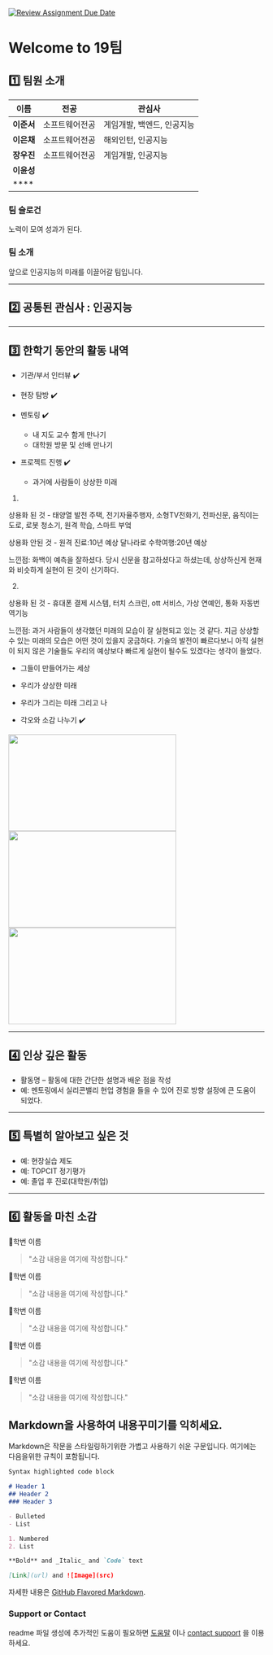 [![Review Assignment Due Date](https://classroom.github.com/assets/deadline-readme-button-22041afd0340ce965d47ae6ef1cefeee28c7c493a6346c4f15d667ab976d596c.svg)](https://classroom.github.com/a/74LBcwD_)
# Welcome to 19팀

## 1️⃣ 팀원 소개

| **이름** | **전공** | **관심사** |
| --- | --- | --- |
| **이준서** | 소프트웨어전공 | 게임개발, 백엔드, 인공지능 |
| **이은채** | 소프트웨어전공 | 해외인턴, 인공지능 |
| **장우진** | 소프트웨어전공 | 게임개발, 인공지능 |
| **이윤성** |  |  |
| **** |  |  |

### 팀 슬로건

노력이 모여 성과가 된다.

### 팀 소개

앞으로 인공지능의 미래를 이끌어갈 팀입니다.

***

## 2️⃣ 공통된 관심사 : 인공지능

***

## 3️⃣ 한학기 동안의 활동 내역 

- 기관/부서 인터뷰 ✔️  

- 현장 탐방 ✔️  

- 멘토링 ✔️  
  - 내 지도 교수 함게 만나기
  - 대학원 방문 및 선배 만나기

- 프로젝트 진행 ✔️  
  - 과거에 사람들이 상상한 미래
1.
상용화 된 것 -
태양열 발전 주택, 전기자율주행자, 소형TV전화기, 전파신문, 움직이는 도로, 로봇 청소기,
원격 학습, 스마트 부엌

상용화 안된 것 - 
원격 진료:10년 예상
달나라로 수학여행:20년 예상

느낀점: 화백이 예측을 잘하셨다. 당시 신문을 참고하셨다고 하셨는데, 상상하신게 
현재와 비슷하게 실현이 된 것이 신기하다.

2.
상용화 된 것 -
휴대폰 결제 시스템, 터치 스크린, ott 서비스, 가상 연예인, 통화 자동번역기능

느낀점: 과거 사람들이 생각했던 미래의 모습이 잘 실현되고 있는 것 같다. 지금 상상할 수 있는 미래의 모습은 어떤 것이 있을지 궁금하다. 기술의 발전이 빠르다보니 아직 실현이 되지 않은 기술들도 우리의 예상보다 빠르게 실현이 될수도 있겠다는 생각이 들었다.

  - 그들이 만들어가는 세상
  - 우리가 상상한 미래
  - 우리가 그리는 미래 그리고 나

- 각오와 소감 나누기 ✔️  


<!-- 활동 사진 추가 예시 -->
<img src="https://pixnio.com/free-images/2017/08/14/2017-08-14-13-09-09-960x651.jpg?text=활동사진1" width="330" height="190"/>
<img src="https://pixnio.com/free-images/2017/08/14/2017-08-14-20-51-02-960x640.jpg?text=활동사진2" width="330" height="190"/>
<img src="https://pixnio.com/free-images/2017/08/15/2017-08-15-10-05-39-960x640.jpg?text=활동사진3" width="330" height="190"/>

***

## 4️⃣ 인상 깊은 활동

- 활동명 – 활동에 대한 간단한 설명과 배운 점을 작성  
- 예: 멘토링에서 실리콘밸리 현업 경험을 들을 수 있어 진로 방향 설정에 큰 도움이 되었다.  

***

## 5️⃣ 특별히 알아보고 싶은 것
- 예: 현장실습 제도
- 예: TOPCIT 정기평가
- 예: 졸업 후 진로(대학원/취업)

***

## 6️⃣ 활동을 마친 소감

🔗학번 이름  
> "소감 내용을 여기에 작성합니다."

🔗학번 이름  
> "소감 내용을 여기에 작성합니다."

🔗학번 이름  
> "소감 내용을 여기에 작성합니다."

🔗학번 이름  
> "소감 내용을 여기에 작성합니다."

🔗학번 이름  
> "소감 내용을 여기에 작성합니다."


## Markdown을 사용하여 내용꾸미기를 익히세요.

Markdown은 작문을 스타일링하기위한 가볍고 사용하기 쉬운 구문입니다. 여기에는 다음을위한 규칙이 포함됩니다.

```markdown
Syntax highlighted code block

# Header 1
## Header 2
### Header 3

- Bulleted
- List

1. Numbered
2. List

**Bold** and _Italic_ and `Code` text

[Link](url) and ![Image](src)
```

자세한 내용은 [GitHub Flavored Markdown](https://guides.github.com/features/mastering-markdown/).

### Support or Contact

readme 파일 생성에 추가적인 도움이 필요하면 [도움말](https://help.github.com/articles/about-readmes/) 이나 [contact support](https://github.com/contact) 을 이용하세요.

